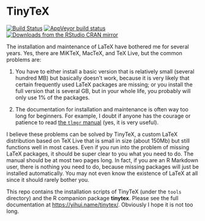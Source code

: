 # TinyTeX

[![Build Status](https://travis-ci.org/yihui/tinytex.svg)](https://travis-ci.org/yihui/tinytex)
[![AppVeyor build status](https://ci.appveyor.com/api/projects/status/github/yihui/tinytex?svg=true&branch=master)](https://ci.appveyor.com/project/yihui/tinytex)
[![Downloads from the RStudio CRAN mirror](https://cranlogs.r-pkg.org/badges/tinytex)](https://cran.r-project.org/package=tinytex)

The installation and maintenance of LaTeX have bothered me for several years. Yes, there are MiKTeX, MacTeX, and TeX Live, but the common problems are:

1. You have to either install a basic version that is relatively small (several hundred MB) but basically doesn't work, because it is very likely that certain frequently used LaTeX packages are missing; or you install the full version that is several GB, but in your whole life, you probably will only use 1% of the packages.

2. The documentation for installation and maintenance is often way too long for beginners. For example, I doubt if anyone has the courage or patience to read [the `tlmgr` manual](https://www.tug.org/texlive/doc/tlmgr.html) (yes, it is very useful).

I believe these problems can be solved by TinyTeX, a custom LaTeX distribution based on TeX Live that is small in size (about 150Mb) but still functions well in most cases. Even if you run into the problem of missing LaTeX packages, it should be super clear to you what you need to do. The manual should be at most two pages long. In fact, if you are an R Markdown user, there is nothing you need to do, because missing packages will just be installed automatically. You may not even know the existence of LaTeX at all since it should rarely bother you.

This repo contains the installation scripts of TinyTeX (under the `tools` directory) and the R companion package **tinytex**. Please see the full documentation at <https://yihui.name/tinytex/>. Obviously I hope it is not too long.
